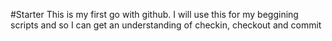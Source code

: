 #Starter   This is my first go with github. I will use this for my beggining scripts and so I can get an understanding of checkin, checkout and commit

